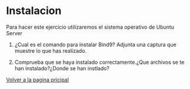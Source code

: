 # Instalacion

Para hacer este ejercicio utilizaremos el sistema operativo de Ubuntu Server

1. ¿Cual es el comando para instalar Bind9? Adjunta una captura que muestre lo que has realizado.

1. Comprueba que se haya instalado correctamente.¿Que archivos se te han instalado?¿Donde se han instlado?

[Volver a la pagina pricipal](README.md)
